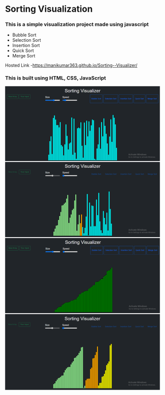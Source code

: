 # Sorting Visualization
### This is a simple visualization project made using javascript 
- Bubble Sort 
- Selection Sort
- Insertion Sort
- Quick Sort
- Merge Sort

Hosted Link -https://manikumar363.github.io/Sorting--Visualizer/



### This is built using HTML, CSS, JavaScript <br/>



<img src="img/SortingVisualizer1.png"> <br/>
<img src="img/SortingVisualizer2.png"> <br/>
<img src="img/SortingVisualizer3.png"> <br/>
<img src="img/SortingVisualizer4.png"> <br/>

